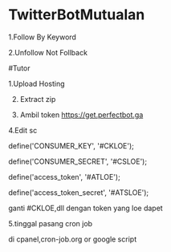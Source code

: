 # TwitterBotMutualan

1.Follow By Keyword

2.Unfollow Not Follback

#Tutor

1.Upload Hosting

2. Extract zip

3. Ambil token https://get.perfectbot.ga

4.Edit sc

define('CONSUMER_KEY', '#CKLOE');

define('CONSUMER_SECRET', '#CSLOE');

define('access_token', '#ATLOE');

define('access_token_secret', '#ATSLOE');

ganti #CKLOE,dll dengan token yang loe dapet

5.tinggal pasang cron job 

di cpanel,cron-job.org or google script
